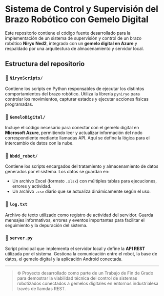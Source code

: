 # Sistema de Control y Supervisión del Brazo Robótico con Gemelo Digital

Este repositorio contiene el código fuente desarrollado para la implementación de un sistema de supervisión y control de un brazo robótico **Niryo Ned2**, integrado con un **gemelo digital en Azure** y respaldado por una arquitectura de almacenamiento y servidor local.

## Estructura del repositorio

### 📁 `NiryoScripts/`
Contiene los scripts en Python responsables de ejecutar los distintos comportamientos del brazo robótico. Utiliza la librería `pyniryo` para controlar los movimientos, capturar estados y ejecutar acciones físicas programadas.

### 📁 `GemeloDigital/`
Incluye el código necesario para conectar con el gemelo digital en **Microsoft Azure**, permitiendo leer y actualizar información del nodo correspondiente mediante llamadas API. Aquí se define la lógica para el intercambio de datos con la nube.

### 📁 `bbdd_robot/`
Contiene los scripts encargados del tratamiento y almacenamiento de datos generados por el sistema. Los datos se guardan en:
- Un archivo Excel (formato `.xlsx`) con múltiples tablas para ejecuciones, errores y actividad.
- Un archivo `.csv` diario que se actualiza dinámicamente según el uso.

### 📄 `log.txt`
Archivo de texto utilizado como registro de actividad del servidor. Guarda mensajes informativos, errores y eventos importantes para facilitar el seguimiento y la depuración del sistema.

### 🐍 `server.py`
Script principal que implementa el servidor local y define la **API REST** utilizada por el sistema. Gestiona la comunicación entre el robot, la base de datos, el gemelo digital y la aplicación Android conectada.

---

> ⚙️ Proyecto desarrollado como parte de un Trabajo de Fin de Grado para demostrar la viabilidad técnica del control de sistemas robotizados conectados a gemelos digitales en entornos industrialesa través de llamdas REST.
